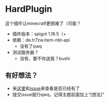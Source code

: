 # HardPlugin
这个插件让minecraft更困难了（可能？

* 插件版本：spigot 1.16.5（+
* 依赖：de.tr7zw.item-nbt-api
  * 没有了qwq
* 测试服务器？
  * 没有，要不你送我？bushi
## 有好想法？
* 来[这里](https://github.com/LiangGuopei/hardplugin/blob/master/src/main/resources/rule.txt)和[issue](https://github.com/LiangGuopei/hardplugin/issues)来查看是否已经有了
* 提交issue就行qwq，记得主题前面加上“[想法]”
